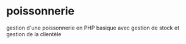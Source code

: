 # poissonnerie
gestion d'une poissonnerie en PHP basique avec gestion de stock et gestion de la clientèle
